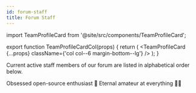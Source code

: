 ```yaml
---
id: forum-staff
title: Forum Staff
---
```


import TeamProfileCard from '@site/src/components/TeamProfileCard';

export function TeamProfileCardCol(props) {
  return (
    <TeamProfileCard {...props} className={'col col--6 margin-bottom--lg'} />
  );
}

Current active staff members of our forum are listed in alphabetical order below.

<div className="row">
  <TeamProfileCardCol
    name="Dawood Khan Masood"
    profileUrl="https://flaw.tech/u/Dawood"
    twitterUrl="https://twitter.com/FlawDotTech"
    authorImg="https://flaw.tech/assets/avatars/aDRCdgD3WbogrJ0N.png">
    Obsessed open-source enthusiast 👋 Eternal amateur at everything 🤷‍♂️
  </TeamProfileCardCol>
</div>